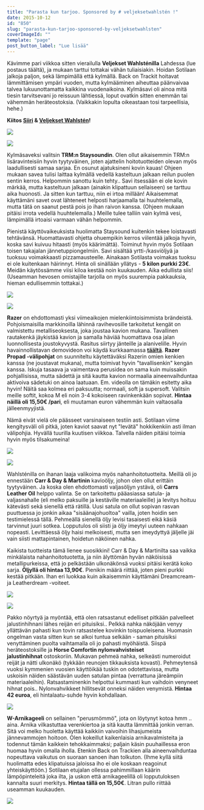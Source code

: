 ```yaml
---
title: "Parasta kun tarjoo. Sponsored by # veljeksetwahlstén !"
date: 2015-10-12
id: "850"
slug: "parasta-kun-tarjoo-sponsored-by-veljeksetwahlsten"
coverImageId: ""
template: "page"
post_button_label: "Lue lisää"
---
```


Kävimme pari viikkoa sitten vierailulla **Veljekset Wahlsténilla** Lahdessa (lue postaus täältä), ja mukaan tarttui tottakai vähän tuliaisiakin. Hoidan Sotilaan jalkoja paljon, sekä lämpimällä että kylmällä. Back on Trackit hoitavat lämmittämisen ympäri vuoden, mutta kylmääminen aiheuttaa päänvaivaa talvea lukuunottamatta kaikkina vuodenaikoina. Kylmäsavi oli ainoa mitä tiesin tarvitsevani jo reissuun lähtiessä, loput ovatkin sitten enemmän tai vähemmän heräteostoksia. (Vaikkakin lopulta oikeastaan tosi tarpeellisia, hehe.)

**Kiitos [Siiri](http://skaskinen.blogspot.fi/) & [Veljekset Wahlstén](http://veljwahlsten.com/)!**

[![](/images/IMG_1987_.png)](http://1.bp.blogspot.com/-pxklq8ObJQE/Vhv9evnXH8I/AAAAAAAAKQ0/7BMUm5oilfA/s1600/IMG_1987_.png)

[![](/images/IMG_1935_.png)](http://1.bp.blogspot.com/-mhqX3n-l1Ic/Vhv9dJHJcbI/AAAAAAAAKQo/ddAJG7cNRAY/s1600/IMG_1935_.png)

Kylmäsaveksi valitsin **TRM:n Staysoundin**. Olen ollut aikaisemmin TRM:n lisäravinteisiin hyvin tyytyväinen, joten ajattelin hoitotuotteiden olevan myös laadullisesti samaa sarjaa. En osunut ajatuksineni kovin kauas! Ohjeen mukaan savea tulisi laittaa kylmällä vedellä kasteltuun jalkaan reilun puolen sentin kerros. Helpommin sanottu kuin tehty.. Savi itsessään ei ole kovin märkää, mutta kasteltuun jalkaan (ainakin klipattuun sellaiseen) se tarttuu aika huonosti. Ja sitten kun tarttuu, niin ei irtoa millään! Aikaisemmat käyttämäni savet ovat lähteneet helposti harjaamalla tai huuhtelemalla, mutta tätä on saanut pestä pois jo ihan raivon kanssa. (Ohjeen mukaan pitäisi irrota vedellä huuhtelemalla.) Meille tulee talliin vain kylmä vesi, lämpimällä irtoaisi varmaan vähän helpommin.

Pienistä käyttövaikeuksista huolimatta Staysound kuitenkin tekee loistavasti tehtävänsä. Huomattavasti ohjetta ohuempikin kerros viilentää jalkoja hyvin, koska savi kuivuu hitaasti (myös käärimättä). Toiminut hyvin myös Sotilaan toisen takajalan jännetuppiongelmiin. Savi sisältää yrtti-/kasviöljyä ja tuoksuu voimakkaasti pizzamausteelle. Ainakaan Sotilasta voimakas tuoksu ei ole kuitenkaan häirinnyt. Hinta oli sinällään yllätys - **5 kilon purkki 23€**. Meidän käytössämme viisi kiloa kestää noin kuukauden. Aika edullista siis! (Useamman hevosen omistajille tarjolla on myös suurempia pakkauksia, hieman edullisemmin tottakai.)

[![](/images/IMG_1602_.png)](http://4.bp.blogspot.com/-Q-wToeapvoE/Vhv9cAEC8CI/AAAAAAAAKRI/6dFaVTTTCkE/s1600/IMG_1602_.png)

[![](/images/IMG_1991_.png)](http://3.bp.blogspot.com/-slJYgwHcwI0/Vhv9fVsksAI/AAAAAAAAKQ8/HS1UtvwZw2k/s1600/IMG_1991_.png)

**Razer** on ehdottomasti yksi viimeaikojen mielenkiintoisimmista brändeistä. Pohjoismaisilla markkinoilla lähinnä ravihevosille tarkoitetut kengät on valmistettu metalliseoksesta, joka joustaa kavion mukana. Tavallinen rautakenkä jäykistää kavion ja samalla häviää huomattava osa jalan luonnollisesta joustokyvystä. Rasitus siirtyy jänteille ja alanivelille. Hyvin havainnollistavan demovideon voi käydä kurkkaamassa [**täältä**](https://www.youtube.com/watch?v=PD-O7XokqdQ). **Razer Propad -välipohjat** on suunniteltu käytettäväksi Razerin omien kenkien kanssa (ne joustavat mukana), mutta toimivat hyvin "tavallisenkin" kengän kanssa. Iskuja tasaava ja vaimentava perusidea on sama kuin muissakin pohjallisissa, mutta sädettä ja sitä kautta kavion normaalia aineenvaihduntaa aktivoiva sädetuki on ainoa laatuaan. Em. videolla on tämäkin esitetty aika hyvin! Näitä saa kolmea eri paksuutta; normaali, soft ja supersoft. Valitsin meille softit, kokoa M eli noin 3-4 kokoiseen ravinkenkään sopivat. **Hintaa näillä oli 15,50€ /pari**, eli muutaman euron vähemmän kuin valtaosalla jälleenmyyjistä.

Nämä eivät vielä ole päässeet varsinaiseen testiin asti. Sotilaan viime kengitysväli oli pitkä, joten kaviot saavat nyt "levätä" hokkikenkiin asti ilman välipohjia. Hyvällä tuurilla kuutisen viikkoa. Talvella näiden pitäisi toimia hyvin myös tilsakumeina!

[![](/images/IMG_1650_2_.png)](http://3.bp.blogspot.com/-sxHbVxhuFlM/VhwOpcB3XKI/AAAAAAAAKRw/SpDLyez65c8/s1600/IMG_1650_2_.png)

[![](/images/IMG_1965_.png)](http://1.bp.blogspot.com/-Wwgcvd1EQ1k/Vhv9d78Tb_I/AAAAAAAAKRA/Lb20MG8MjoI/s1600/IMG_1965_.png)

Wahlsténilla on ihanan laaja valikoima myös nahanhoitotuotteita. Meillä oli jo ennestään **Carr & Day & Martinin** kavioöljy, johon olen ollut erittäin tyytyväinen. Ja koska olen ehdottomasti valjasöljyn ystävä, oli **Carrs Leather Oil** helppo valinta. Se on tarkoitettu pääasiassa satula- ja valjasnahalle (eli melko paksuille ja kestäville materiaaleille) ja levitys hoituu kätevästi sekä sienellä että rätillä. Uusi satula on ollut sopivan rasvan puuttuessa jo jonkin aikaa "sisäänajohuoltoa" vailla, joten hoidin sen testimielessä tällä. Pehmeällä sienellä öljy levisi tasaisesti eikä käsiä tarvinnut juuri sotkea. Lopputulos oli siisti ja öljy imeytyi uuteen nahkaan nopeasti. Levittäessä öljy haisi melkoisesti, mutta sen imeydyttyä jäljelle jäi vain siisti mattapintainen, hoidetun näköinen nahka.

Kaikista tuotteista tämä lienee suosikkini! Carr & Day & Martinilta saa vaikka minkälaista nahanhoitotuotetta, ja niin älyttömän hyvän näköisissä metallipurkeissa, että jo pelkästään ulkonäkönsä vuoksi pitäisi kerätä koko sarja. **Öljyllä oli hintaa 13,90€**. Pienikin määrä riittää, joten pieni purkki kestää pitkään. Ihan eri luokkaa kuin aikaisemmin käyttämäni Dreamcream- ja Leatherdream -voiteet.

[![](/images/IMG_1989_.png)](http://4.bp.blogspot.com/-5HR_7mwFhPM/Vhv9fF8e0aI/AAAAAAAAKRE/_bsa-QrKZG0/s1600/IMG_1989_.png)

[![](/images/IMG_1983_.png)](http://3.bp.blogspot.com/-hPzqWjfwGRg/Vhv9eH7YAwI/AAAAAAAAKQ4/K-llaz2Z-7w/s1600/IMG_1983_.png)

Pakko nöyrtyä ja myöntää, että olen ratsastanut edelliset pitkään palvelleet jalustinhihnani lähes reijän eri pituisiksi.. Pelkkä nahka näköjään venyy yllättävän pahasti kun tovin ratsastelee kovinkin toispuoleisena. Huomasin ongelman vasta sitten kun se alkoi tuntua selkään - saman pituisiksi venyttäminen puolta vaihtamalla oli jo pahasti myöhäistä. Siispä heräteostoksille ja **Horse Comfortin nylonvahvisteiset jalustinhihnat** ostoskoriin. Mukavan pehmeä nahka, selkeästi numeroidut reijät ja nätti ulkonäkö (tykkään reunojen tikkauksista kovasti). Pehmeytensä vuoksi kymmenien vuosien käyttöikää tuskin on odotettavissa, mutta uskoisin näiden säästävän uuden satulan pintaa (verrattuna järeämpiin materiaaleihin). Ratsastaminenkin helpottui kummasti kun vaihdoin venyneet hihnat pois.. Nylonvahvikkeet hillitsevät onneksi näiden venymistä. **Hintaa 42 euroa**, eli hintalaatu-suhde hyvin kohdallaan.

[![](/images/IMG_1921_.png)](http://4.bp.blogspot.com/-Y8lfFSj3BF8/Vhv9c8bD25I/AAAAAAAAKRU/Jx50co38T7s/s1600/IMG_1921_.png)

**W-Arnikageeli** on sellainen "perusmömmö", jota on löytynyt kotoa hmm .. aina. Arnika vilkastuttaa verenkiertoa ja sitä kautta lämmittää jonkin verran. Sitä voi melko huoletta käyttää kaikkiin vaivoihin lihasjumeista jännevammojen hoitoon. Olen kokeillut kaikenlaisia arnikavalmisteita ja todennut tämän kaikkein tehokkaimmaksi; paljain käsin puuhaillessa eron huomaa hyvin omalla iholla. Etenkin Back on Trackien alla aineenvaihduntaa nopeuttava vaikutus on suoraan sanoen ihan tolkuton. (Ihme kyllä siitä huolimatta edes klipatuissa jaloissa iho ei ole koskaan reagoinut yhteiskäyttöön.) Sotilaan etujalan ollessa pahimmillaan käärin lämpöpinteleitä joka ilta, ja uskon että arnikageelillä oli lopputuloksen kannalta suuri merkitys. **Hintaa tällä on 15,50€**. Litran pullo riittää useamman kuukauden.

[![](/images/IMG_1673_.png)](http://1.bp.blogspot.com/-O6HOhQaFxrE/Vhv9PjpTjZI/AAAAAAAAKQA/Gtf6X9pyQYI/s1600/IMG_1673_.png)
